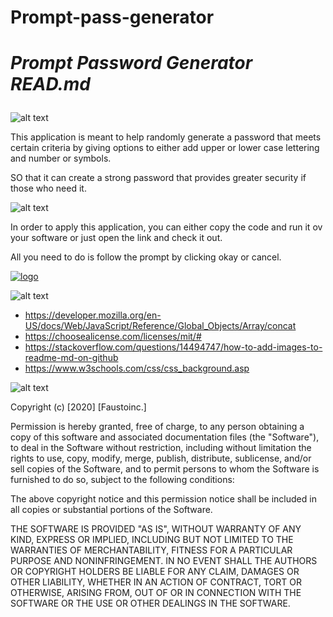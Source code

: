 # Prompt-pass-generator

<head>
<h1>
    <meta charset="UTF-8" />

***Prompt Password Generator READ.md*** 
</h1>
</head>

![alt text](https://img.shields.io/badge/Description-green)


This application is meant to help randomly generate a password that meets certain criteria by giving options to either add upper or lower case lettering and number or symbols.

SO that it can create a strong password that provides greater security if those who need it.


![alt text](https://img.shields.io/badge/Usage-green)

In order to apply this application, you can either copy the code and run it ov your software or just open the link and check it out.

All you need to do is follow the prompt by clicking okay or cancel.


<a href="LINK_TO_REPO">
<img src=https://media3.giphy.com/media/GBSlmT1p17LUaVlgbY/giphy.gif?cid=790b7611d95ecc4356ef74bbc2cbc60478ee20d6fc1d9cc5&rid=giphy.gif&ct=g alt="logo">
</a>


![alt text](https://img.shields.io/badge/Credits-green)
- https://developer.mozilla.org/en-US/docs/Web/JavaScript/Reference/Global_Objects/Array/concat
- https://choosealicense.com/licenses/mit/#
- https://stackoverflow.com/questions/14494747/how-to-add-images-to-readme-md-on-github
- https://www.w3schools.com/css/css_background.asp


![alt text](https://img.shields.io/badge/License-green)

Copyright (c) [2020] [Faustoinc.] 


Permission is hereby granted, free of charge, to any person obtaining a copy
of this software and associated documentation files (the "Software"), to deal
in the Software without restriction, including without limitation the rights
to use, copy, modify, merge, publish, distribute, sublicense, and/or sell
copies of the Software, and to permit persons to whom the Software is
furnished to do so, subject to the following conditions:

The above copyright notice and this permission notice shall be included in all
copies or substantial portions of the Software.

THE SOFTWARE IS PROVIDED "AS IS", WITHOUT WARRANTY OF ANY KIND, EXPRESS OR
IMPLIED, INCLUDING BUT NOT LIMITED TO THE WARRANTIES OF MERCHANTABILITY,
FITNESS FOR A PARTICULAR PURPOSE AND NONINFRINGEMENT. IN NO EVENT SHALL THE
AUTHORS OR COPYRIGHT HOLDERS BE LIABLE FOR ANY CLAIM, DAMAGES OR OTHER
LIABILITY, WHETHER IN AN ACTION OF CONTRACT, TORT OR OTHERWISE, ARISING FROM,
OUT OF OR IN CONNECTION WITH THE SOFTWARE OR THE USE OR OTHER DEALINGS IN THE
SOFTWARE.